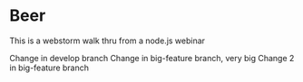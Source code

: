 Beer
====

This is a webstorm walk thru from a node.js webinar

Change in develop branch
Change in big-feature branch, very big
Change 2 in big-feature branch
